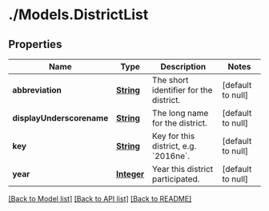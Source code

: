 # ./Models.DistrictList
## Properties

Name | Type | Description | Notes
------------ | ------------- | ------------- | -------------
**abbreviation** | [**String**](string.md) | The short identifier for the district. | [default to null]
**displayUnderscorename** | [**String**](string.md) | The long name for the district. | [default to null]
**key** | [**String**](string.md) | Key for this district, e.g. &#x60;2016ne&#x60;. | [default to null]
**year** | [**Integer**](integer.md) | Year this district participated. | [default to null]

[[Back to Model list]](../README.md#documentation-for-models) [[Back to API list]](../README.md#documentation-for-api-endpoints) [[Back to README]](../README.md)

